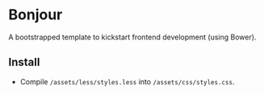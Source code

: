 # Bonjour

A bootstrapped template to kickstart frontend development (using Bower).

## Install

- Compile `/assets/less/styles.less` into `/assets/css/styles.css`.